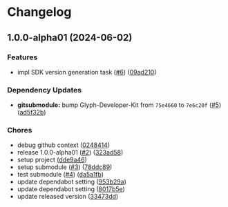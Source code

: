 # Changelog

## 1.0.0-alpha01 (2024-06-02)


### Features

* impl SDK version generation task ([#6](https://github.com/RyuNen344/GlyphKtx/issues/6)) ([09ad210](https://github.com/RyuNen344/GlyphKtx/commit/09ad2103e86f7b69e480ded67e16293ed7c10fd5))


### Dependency Updates

* **gitsubmodule:** bump Glyph-Developer-Kit from `75e4660` to `7e6c20f` ([#5](https://github.com/RyuNen344/GlyphKtx/issues/5)) ([ad5f32b](https://github.com/RyuNen344/GlyphKtx/commit/ad5f32b0c1361872c51056edeb92e8854ba5ec52))


### Chores

* debug github context ([0248414](https://github.com/RyuNen344/GlyphKtx/commit/0248414e42c7c124010c6d36c77d351c074e04ac))
* release 1.0.0-alpha01 ([#2](https://github.com/RyuNen344/GlyphKtx/issues/2)) ([323ad58](https://github.com/RyuNen344/GlyphKtx/commit/323ad58fb25c78268ff03ea1b727a004afd7668a))
* setup project ([dde9a46](https://github.com/RyuNen344/GlyphKtx/commit/dde9a465408025442ebdd0ccc242fb8d723ea127))
* setup submodule ([#3](https://github.com/RyuNen344/GlyphKtx/issues/3)) ([78ddc89](https://github.com/RyuNen344/GlyphKtx/commit/78ddc891440939df5cc755a670eed086ce2c3745))
* test submodule ([#4](https://github.com/RyuNen344/GlyphKtx/issues/4)) ([da5a1fb](https://github.com/RyuNen344/GlyphKtx/commit/da5a1fb561f3033db7c6ab4e699987ceacd86754))
* update dependabot setting ([953b29a](https://github.com/RyuNen344/GlyphKtx/commit/953b29a7a1f3cbf183f3cac76bee19fd32f78ef7))
* update dependabot setting ([8017b5e](https://github.com/RyuNen344/GlyphKtx/commit/8017b5e0eeb7e1ff189f0c08e27b1c5af595ffa8))
* update released version ([33473dd](https://github.com/RyuNen344/GlyphKtx/commit/33473dd82fdf148102f30865765762b28093a22a))

